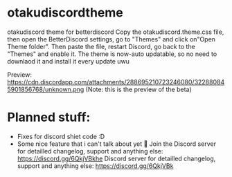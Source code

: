 # otakudiscordtheme
otakudiscord theme for betterdiscord
Copy the otakudiscord.theme.css file, then open the BetterDiscord settings, go to "Themes" and click on"Open Theme folder". Then paste the file, restart Discord, go back to the "Themes" and enable it. The theme is now-auto updatable, so no need to downlaod it and install it every update uwu

Preview: https://cdn.discordapp.com/attachments/288695210723246080/322880845901856768/unknown.png
(Note: this is the preview of the beta)

 # Planned stuff:
 * Fixes for discord shiet code :D
 * Some nice feature that i can't talk about yet :eyes:
 Join the Discord server for detailled changelog, support and anything else: https://discord.gg/6QkjVBkhe Discord server for detailled changelog, support and anything else: https://discord.gg/6QkjVBk
